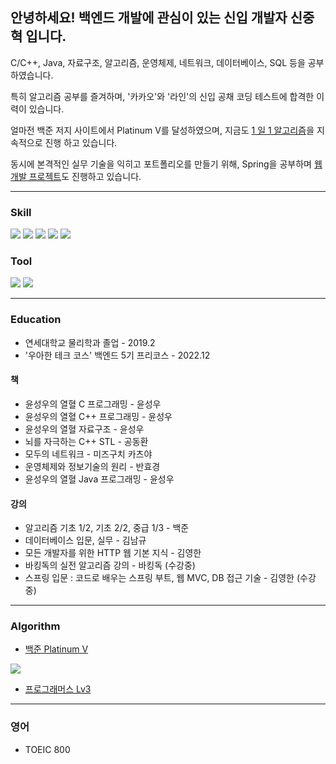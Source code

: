 ## 안녕하세요! 백엔드 개발에 관심이 있는 신입 개발자 신중혁 입니다.

C/C++, Java, 자료구조, 알고리즘, 운영체제, 네트워크, 데이터베이스, SQL 등을 공부하였습니다. 

특히 알고리즘 공부를 즐겨하며, '카카오'와 '라인'의 신입 공채 코딩 테스트에 합격한 이력이 있습니다. 

얼마전 백준 저지 사이트에서 Platinum V를 달성하였으며, 지금도 [1 일 1 알고리즘](https://github.com/Joshua-Shin/Algorithm-BaekJoon)을 지속적으로 진행 하고 있습니다.

동시에 본격적인 실무 기술을 익히고 포트폴리오를 만들기 위해, Spring을 공부하며 [웹 개발 프로젝트](https://github.com/Joshua-Shin/hello-spring)도 진행하고 있습니다.


-------

### Skill
<img src="https://img.shields.io/badge/C++-00599C?style=for-the-badge&logo=cplusplus&logoColor=white"/> <img src="https://img.shields.io/badge/JAVA-007396?style=for-the-badge&logo=java&logoColor=white"> <img src="https://img.shields.io/badge/Spring-6DB33F?style=for-the-badge&logo=Spring&logoColor=white"> <img src="https://img.shields.io/badge/Spring Boot-6DB33F?style=for-the-badge&logo=SpringBoot&logoColor=white"> <img src="https://img.shields.io/badge/mysql-4479A1?style=for-the-badge&logo=mysql&logoColor=white">

### Tool
<img src="https://img.shields.io/badge/VSCode-007ACC?style=for-the-badge&logo=visualstudiocode&logoColor=white"/> <img src="https://img.shields.io/badge/IntelliJ-000000?style=for-the-badge&logo=intellijidea&logoColor=white"/>

-------

### Education
- 연세대학교 물리학과 졸업 - 2019.2
- '우아한 테크 코스' 백엔드 5기 프리코스 - 2022.12

#### 책
- 윤성우의 열혈 C 프로그래밍 - 윤성우
- 윤성우의 열혈 C++ 프로그래밍 - 윤성우
- 윤성우의 열혈 자료구조 - 윤성우
- 뇌를 자극하는 C++ STL - 공동환
- 모두의 네트워크 - 미즈구치 카츠야
- 운영체제와 정보기술의 원리 - 반효경
- 윤성우의 열혈 Java 프로그래밍 - 윤성우
#### 강의
- 알고리즘 기초 1/2, 기초 2/2, 중급 1/3 - 백준
- 데이터베이스 입문, 실무 - 김남규
- 모든 개발자를 위한 HTTP 웹 기본 지식 - 김영한
- 바킹독의 실전 알고리즘 강의 - 바킹독 (수강중)
- 스프링 입문 : 코드로 배우는 스프링 부트, 웹 MVC, DB 접근 기술 - 김영한 (수강중)


-------

### Algorithm
- [백준 Platinum V](https://solved.ac/profile/sjh910805)
<img src="http://mazassumnida.wtf/api/v2/generate_badge?boj=sjh910805">

- [프로그래머스 Lv3](https://career.programmers.co.kr/pr/sjh910805_1792)

-------

### 영어
- TOEIC 800

